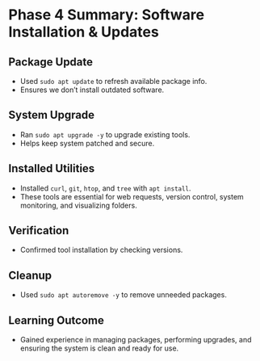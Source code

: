 # Phase 4 Summary: Software Installation & Updates

## Package Update
- Used `sudo apt update` to refresh available package info.
- Ensures we don’t install outdated software.

## System Upgrade
- Ran `sudo apt upgrade -y` to upgrade existing tools.
- Helps keep system patched and secure.

## Installed Utilities
- Installed `curl`, `git`, `htop`, and `tree` with `apt install`.
- These tools are essential for web requests, version control, system monitoring, and visualizing folders.

## Verification
- Confirmed tool installation by checking versions.

## Cleanup
- Used `sudo apt autoremove -y` to remove unneeded packages.

## Learning Outcome
- Gained experience in managing packages, performing upgrades, and ensuring the system is clean and ready for use.
